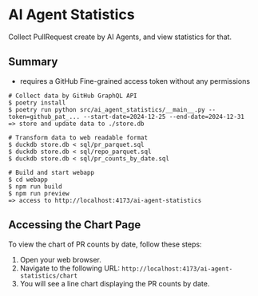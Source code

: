 # AI Agent Statistics

Collect PullRequest create by AI Agents, and view statistics for that.

## Summary

* requires a GitHub Fine-grained access token without any permissions

```
# Collect data by GitHub GraphQL API
$ poetry install
$ poetry run python src/ai_agent_statistics/__main__.py --token=github_pat_... --start-date=2024-12-25 --end-date=2024-12-31
=> store and update data to ./store.db

# Transform data to web readable format
$ duckdb store.db < sql/pr_parquet.sql
$ duckdb store.db < sql/repo_parquet.sql
$ duckdb store.db < sql/pr_counts_by_date.sql

# Build and start webapp
$ cd webapp
$ npm run build
$ npm run preview
=> access to http://localhost:4173/ai-agent-statistics
```

## Accessing the Chart Page

To view the chart of PR counts by date, follow these steps:

1. Open your web browser.
2. Navigate to the following URL: `http://localhost:4173/ai-agent-statistics/chart`
3. You will see a line chart displaying the PR counts by date.

